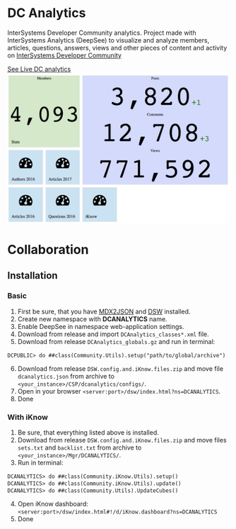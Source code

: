 # DC Analytics
InterSystems Developer Community analytics.
Project made with InterSystems Analytics (DeepSee) to visualize and analyze members, articles, questions, answers, views and other pieces of content and activity on [InterSystems Developer Community](community.intersystems.com)

[See Live DC analytics](https://analytics.community.intersystems.com/dswpub/index.html#!/?ns=COMMUNITYPUBLIC&embed=1)
![DC analytics](https://github.com/MakarovS96/images/blob/master/dcanalitycs.jpg)

# Collaboration

## Installation
### Basic
1. First be sure, that you have [MDX2JSON](https://github.com/intersystems-ru/Cache-MDX2JSON) and [DSW](https://github.com/intersystems-ru/DeepSeeWeb) installed.
2. Create new namespace with **DCANALYTICS** name.
3. Enable DeepSee in namespace web-application settings.
4. Download from release and import `DCAnalytics_classes*.xml` file.
5. Download from release `DCAnalytics_globals.gz` and run in terminal:
```
DCPUBLIC> do ##class(Community.Utils).setup("path/to/global/archive")
```
6. Download from release `DSW.config.and.iKnow.files.zip` and move file `dcanalytics.json` from archive to `<your_instance>/CSP/dcanalytics/configs/`.
7. Open in your browser `<server:port>/dsw/index.html?ns=DCANALYTICS`.
8. Done
### With iKnow
1. Be sure, that everything listed above is installed.
2. Download from release `DSW.config.and.iKnow.files.zip` and move files `sets.txt` and `backlist.txt` from archive to `<your_instance>/Mgr/DCANALYTICS/`.
3. Run in terminal:
```
DCANALYTICS> do ##class(Community.iKnow.Utils).setup()
DCANALYTICS> do ##class(Community.iKnow.Utils).update()
DCANALYTICS> do ##class(Community.Utils).UpdateСubes()
```
4. Open iKnow dashboard:`<server:port>/dsw/index.html#!/d/iKnow.dashboard?ns=DCANALYTICS`
5. Done
